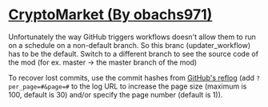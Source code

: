 # [CryptoMarket (By obachs971)](https://github.com/obachs971/CryptoMarket)

Unfortunately the way GitHub triggers workflows doesn't allow them to run on a schedule on a non-default branch. So this branc (updater_workflow) has to be the default. Switch to a different branch to see the source code of the mod (for ex. master -> the master branch of the mod)

To recover lost commits, use the commit hashes from [GitHub's reflog](https://api.github.com/repos/KtaneModules/CryptoMarket-obachs971/events) (add `?per_page=#&page=#` to the log URL to increase the page size (maximum is 100, default is 30) and/or specify the page number (default is 1)).
